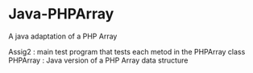 # Java-PHPArray
A java adaptation of a PHP Array

Assig2 : main test program that tests each metod in the PHPArray class
PHPArray : Java version of a PHP Array data structure
